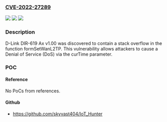### [CVE-2022-27289](https://cve.mitre.org/cgi-bin/cvename.cgi?name=CVE-2022-27289)
![](https://img.shields.io/static/v1?label=Product&message=n%2Fa&color=blue)
![](https://img.shields.io/static/v1?label=Version&message=n%2Fa&color=blue)
![](https://img.shields.io/static/v1?label=Vulnerability&message=n%2Fa&color=brighgreen)

### Description

D-Link DIR-619 Ax v1.00 was discovered to contain a stack overflow in the function formSetWanL2TP. This vulnerability allows attackers to cause a Denial of Service (DoS) via the curTime parameter.

### POC

#### Reference
No PoCs from references.

#### Github
- https://github.com/skyvast404/IoT_Hunter

